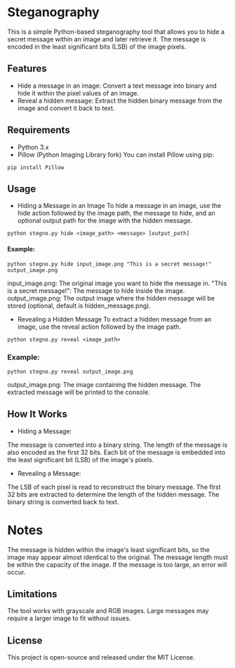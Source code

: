 # Steganography
This is a simple Python-based steganography tool that allows you to hide a secret message within an image and later retrieve it. The message is encoded in the least significant bits (LSB) of the image pixels.

## Features
- Hide a message in an image: Convert a text message into binary and hide it within the pixel values of an image.
- Reveal a hidden message: Extract the hidden binary message from the image and convert it back to text.

## Requirements
- Python 3.x
- Pillow (Python Imaging Library fork)
You can install Pillow using pip:
```
pip install Pillow
```

## Usage
- Hiding a Message in an Image
To hide a message in an image, use the hide action followed by the image path, the message to hide, and an optional output path for the image with the hidden message.
```
python stegno.py hide <image_path> <message> [output_path]
```

#### Example:
```
python stegno.py hide input_image.png "This is a secret message!" output_image.png
```

input_image.png: The original image you want to hide the message in.
"This is a secret message!": The message to hide inside the image.
output_image.png: The output image where the hidden message will be stored (optional, default is hidden_message.png).

- Revealing a Hidden Message
To extract a hidden message from an image, use the reveal action followed by the image path.
```
python stegno.py reveal <image_path>
```

### Example:
```
python stegno.py reveal output_image.png
```
output_image.png: The image containing the hidden message.
The extracted message will be printed to the console.

## How It Works
- Hiding a Message:

The message is converted into a binary string.
The length of the message is also encoded as the first 32 bits.
Each bit of the message is embedded into the least significant bit (LSB) of the image's pixels.

- Revealing a Message:

The LSB of each pixel is read to reconstruct the binary message.
The first 32 bits are extracted to determine the length of the hidden message.
The binary string is converted back to text.
# Notes
The message is hidden within the image's least significant bits, so the image may appear almost identical to the original.
The message length must be within the capacity of the image. If the message is too large, an error will occur.


## Limitations
The tool works with grayscale and RGB images.
Large messages may require a larger image to fit without issues.


## License
This project is open-source and released under the MIT License.

